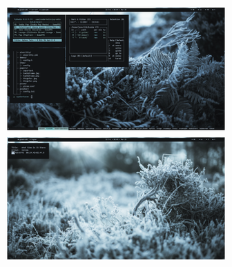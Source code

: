 <p align="center">
  <img src="https://github.com/mehefin/oysterhaven/blob/master/papers/first_screenshot.png">
</p>
<p align="center">
  <img src="https://github.com/mehefin/oysterhaven/blob/master/papers/second_screenshot.png">
</p>
